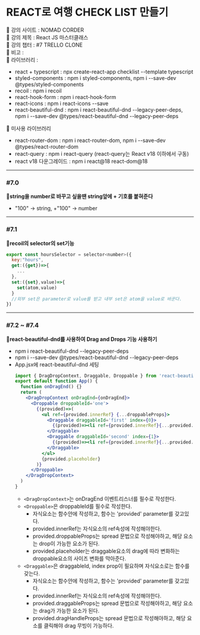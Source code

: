 # REACT로 여행 CHECK LIST 만들기

📍 강의 사이트 : NOMAD CORDER  
📍 강의 제목 : React JS 마스터클래스  
📍 강의 챕터 : #7 TRELLO CLONE  
📍 비고 :  
📍 라이브러리 :

- react + typescript : npx create-react-app checklist --template typescript
- styled-components : npm i styled-components, npm i --save-dev @types/styled-components
- recoil : npm i recoil
- react-hook-form : npm i react-hook-form
- react-icons : npm i react-icons --save
- react-beautiful-dnd : npm i react-beautiful-dnd --legacy-peer-deps, npm i --save-dev @types/react-beautiful-dnd --legacy-peer-deps


🚫 미사용 라이브러리

- react-router-dom : npm i react-router-dom, npm i --save-dev @types/react-router-dom
- react-query : npm i react-query (react-query는 React v18 이하에서 구동)
- react v18 다운그레이드 : npm i react@18 react-dom@18

---

### #7.0

**📗string을 number로 바꾸고 싶을땐 string앞에 + 기호를 붙혀준다**

- "100" → string, +"100" → number

---

### #7.1

**📗recoil의 selector의 set기능**

```js
export const hoursSelector = selector<number>({
  key:"hours",
  get:({get})=>{
    ...
  },
  set:({set},value)=>{
    set(atom,value)
  }
  //외부 set은 parameter로 value를 받고 내부 set은 atom을 value로 바꾼다.
})
```

---

### #7.2 ~ #7.4
**📗react-beautiful-dnd를 사용하여 Drag and Drops 기능 사용하기**
- npm i react-beautiful-dnd --legacy-peer-deps
- npm i --save-dev @types/react-beautiful-dnd --legacy-peer-deps
- App.jsx에 react-beautiful-dnd 세팅
  ```jsx
  import { DragDropContext, Draggable, Droppable } from 'react-beautiful-dnd';
  export default function App() {
    function onDragEnd() {}
    return (
      <DragDropContext onDragEnd={onDragEnd}>
        <Droppable droppableId='one'>
          {(provided)=>(
            <ul ref={provided.innerRef} {...droppableProps}>
              <Draggable draggableId='first' index={0}>
                {(provided)=><li ref={provided.innerRef}{...provided.draggableProps}{...provided.dragHandleProps}>One</li>}
              </Draggable>
              <Draggable draggableId='second' index={1}>
                {(provided)=><li ref={provided.innerRef}{...provided.draggableProps}{...provided.dragHandleProps}>Two</li>}
              </Draggable>
            </ul>
            {provided.placeholder}
          )}
        </Droppable>
      </DragDropContext>
    )
  }
  ```
  - `<DragDropContext>`는 onDragEnd 이벤트리스너를 필수로 작성한다.
  - `<Droppable>`은 droppableId를 필수로 작성한다.
    - 자식요소는 함수안에 작성하고, 함수는 'provided' parameter를 갖고있다.
    - provided.innerRef는 자식요소의 ref속성에 작성해야한다.
    - provided.droppableProps는 spread 문법으로 작성해야하고, 해당 요소는 drop이 가능한 요소가 된다.
    - provided.placeholder는 draggable요소의 drag에 따라 변화하는 droppable요소의 사이즈 변화를 막아준다.
  - `<Draggable>`은 draggableId, index prop이 필요하며 자식요소로는 함수를 갖는다.
    - 자식요소는 함수안에 작성하고, 함수는 'provided' parameter를 갖고있다.
    - provided.innerRef는 자식요소의 ref속성에 작성해야한다.
    - provided.draggableProps는 spread 문법으로 작성해야하고, 해당 요소는 drag가 가능한 요소가 된다.
    - provided.dragHandleProps는 spread 문법으로 작성해야하고, 해당 요소를 클릭해야 drag 무빙이 가능하다.
